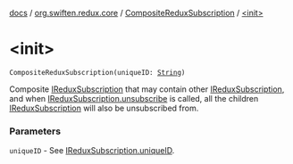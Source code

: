 [docs](../../index.md) / [org.swiften.redux.core](../index.md) / [CompositeReduxSubscription](index.md) / [&lt;init&gt;](./-init-.md)

# &lt;init&gt;

`CompositeReduxSubscription(uniqueID: `[`String`](https://kotlinlang.org/api/latest/jvm/stdlib/kotlin/-string/index.html)`)`

Composite [IReduxSubscription](../-i-redux-subscription/index.md) that may contain other [IReduxSubscription](../-i-redux-subscription/index.md), and when
[IReduxSubscription.unsubscribe](../-i-redux-subscription/unsubscribe.md) is called, all the children [IReduxSubscription](../-i-redux-subscription/index.md) will also
be unsubscribed from.

### Parameters

`uniqueID` - See [IReduxSubscription.uniqueID](../-i-unique-i-d-provider/unique-i-d.md).